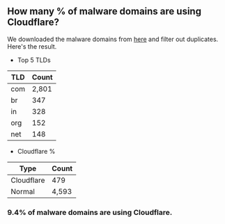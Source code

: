 ## How many % of malware domains are using Cloudflare?


We downloaded the malware domains from [here](https://urlhaus.abuse.ch) and filter out duplicates.
Here's the result.


[//]: # (start replacement)


- Top 5 TLDs

| TLD | Count |
| --- | --- |
| com | 2,801 |
| br | 347 |
| in | 328 |
| org | 152 |
| net | 148 |


- Cloudflare %

| Type | Count |
| --- | --- |
| Cloudflare | 479 |
| Normal | 4,593 |


### 9.4% of malware domains are using Cloudflare.